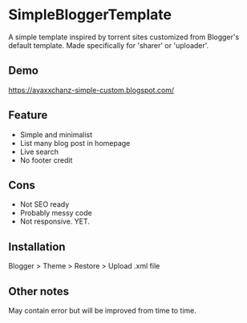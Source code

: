 # SimpleBloggerTemplate
A simple template inspired by torrent sites customized from Blogger's default template. Made specifically for 'sharer' or 'uploader'.

## Demo
https://ayaxxchanz-simple-custom.blogspot.com/

## Feature
- Simple and minimalist
- List many blog post in homepage
- Live search
- No footer credit

## Cons
- Not SEO ready
- Probably messy code
- Not responsive. YET.

## Installation
Blogger > Theme > Restore > Upload .xml file

## Other notes
May contain error but will be improved from time to time.
